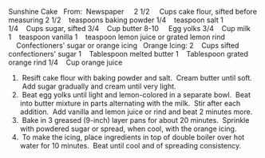 Sunshine Cake
 
From:  Newspaper
 
 
2 1/2     Cups cake flour, sifted before measuring
2 1/2    teaspoons baking powder
1/4    teaspoon salt
1 1/4    Cups sugar, sifted
3/4    Cup butter
8-10     Egg yolks
3/4    Cup milk
1    teaspoon vanilla
1    teaspoon lemon juice or grated lemon rind
    Confectioners' sugar or orange icing
 
Orange Icing:
2    Cups sifted confectioners' sugar
1    Tablespoon melted butter
1    Tablespoon grated orange rind
1/4    Cup orange juice
 
 
1.  Resift cake flour with baking powder and salt.  Cream butter until soft.  Add sugar gradually and cream until very light.
2.  Beat egg yolks until light and lemon-colored in a separate bowl.  Beat into butter mixture in parts alternating with the milk.  Stir after each addition.  Add vanilla and lemon juice or rind and beat 2 minutes more.
3.  Bake in 3 greased (9-inch) layer pans for about 20 minutes.  Sprinkle with powdered sugar or spread, when cool, with the orange icing.
4.  To make the icing, place ingredients in top of double boiler over hot water for 10 minutes.  Beat until cool and of spreading consistency.
